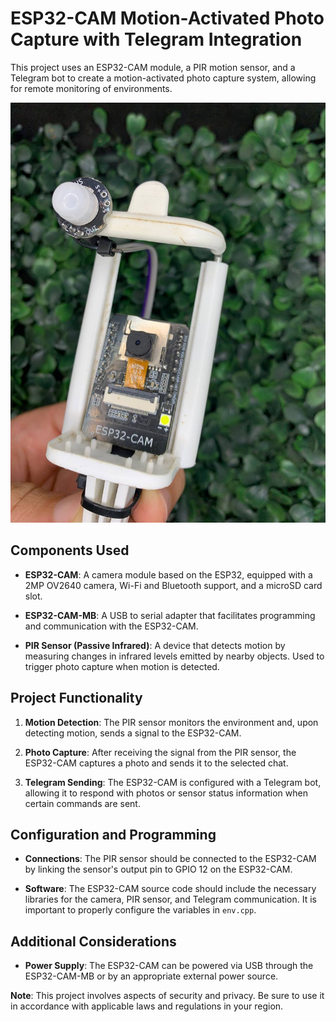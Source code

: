 # ESP32-CAM Motion-Activated Photo Capture with Telegram Integration

This project uses an ESP32-CAM module, a PIR motion sensor, and a Telegram bot to create a motion-activated photo capture system, allowing for remote monitoring of environments.

![Descrição da imagem](./images/esp32-cam_1.jpg)

## Components Used

- **ESP32-CAM**: A camera module based on the ESP32, equipped with a 2MP OV2640 camera, Wi-Fi and Bluetooth support, and a microSD card slot.

- **ESP32-CAM-MB**: A USB to serial adapter that facilitates programming and communication with the ESP32-CAM.

- **PIR Sensor (Passive Infrared)**: A device that detects motion by measuring changes in infrared levels emitted by nearby objects. Used to trigger photo capture when motion is detected.

## Project Functionality

1. **Motion Detection**: The PIR sensor monitors the environment and, upon detecting motion, sends a signal to the ESP32-CAM.

2. **Photo Capture**: After receiving the signal from the PIR sensor, the ESP32-CAM captures a photo and sends it to the selected chat.

3. **Telegram Sending**: The ESP32-CAM is configured with a Telegram bot, allowing it to respond with photos or sensor status information when certain commands are sent.

## Configuration and Programming

- **Connections**: The PIR sensor should be connected to the ESP32-CAM by linking the sensor's output pin to GPIO 12 on the ESP32-CAM.

- **Software**: The ESP32-CAM source code should include the necessary libraries for the camera, PIR sensor, and Telegram communication. It is important to properly configure the variables in `env.cpp`.

## Additional Considerations

- **Power Supply**: The ESP32-CAM can be powered via USB through the ESP32-CAM-MB or by an appropriate external power source.

**Note**: This project involves aspects of security and privacy. Be sure to use it in accordance with applicable laws and regulations in your region.
